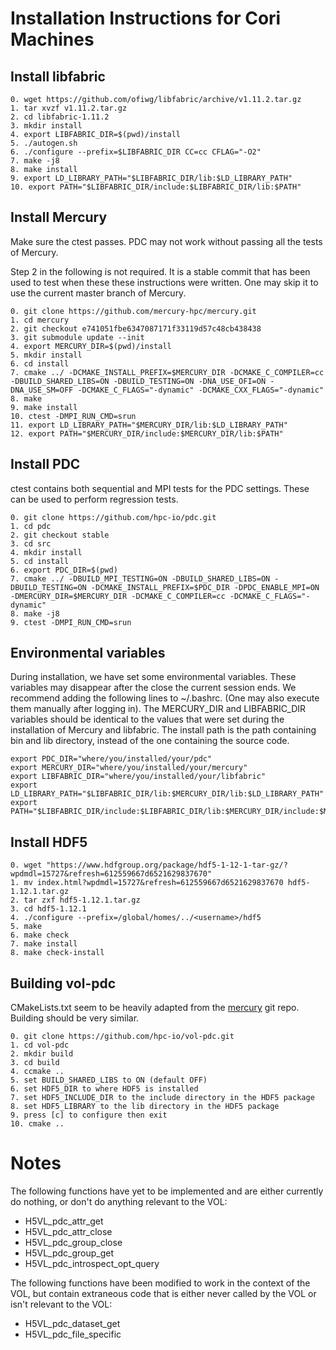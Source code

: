 # Installation Instructions for Cori Machines

## Install libfabric
```
0. wget https://github.com/ofiwg/libfabric/archive/v1.11.2.tar.gz
1. tar xvzf v1.11.2.tar.gz
2. cd libfabric-1.11.2
3. mkdir install
4. export LIBFABRIC_DIR=$(pwd)/install
5. ./autogen.sh
6. ./configure --prefix=$LIBFABRIC_DIR CC=cc CFLAG="-O2"
7. make -j8
8. make install
9. export LD_LIBRARY_PATH="$LIBFABRIC_DIR/lib:$LD_LIBRARY_PATH"
10. export PATH="$LIBFABRIC_DIR/include:$LIBFABRIC_DIR/lib:$PATH"
```

## Install Mercury
Make sure the ctest passes. PDC may not work without passing all the tests of Mercury.

Step 2 in the following is not required. It is a stable commit that has been used to test when these these instructions were written. One may skip it to use the current master branch of Mercury.
```
0. git clone https://github.com/mercury-hpc/mercury.git
1. cd mercury
2. git checkout e741051fbe6347087171f33119d57c48cb438438
3. git submodule update --init
4. export MERCURY_DIR=$(pwd)/install
5. mkdir install
6. cd install
7. cmake ../ -DCMAKE_INSTALL_PREFIX=$MERCURY_DIR -DCMAKE_C_COMPILER=cc -DBUILD_SHARED_LIBS=ON -DBUILD_TESTING=ON -DNA_USE_OFI=ON -DNA_USE_SM=OFF -DCMAKE_C_FLAGS="-dynamic" -DCMAKE_CXX_FLAGS="-dynamic"
8. make
9. make install
10. ctest -DMPI_RUN_CMD=srun
11. export LD_LIBRARY_PATH="$MERCURY_DIR/lib:$LD_LIBRARY_PATH"
12. export PATH="$MERCURY_DIR/include:$MERCURY_DIR/lib:$PATH"
```
## Install PDC
ctest contains both sequential and MPI tests for the PDC settings. These can be used to perform regression tests.
```
0. git clone https://github.com/hpc-io/pdc.git
1. cd pdc
2. git checkout stable
3. cd src
4. mkdir install
5. cd install
6. export PDC_DIR=$(pwd)
7. cmake ../ -DBUILD_MPI_TESTING=ON -DBUILD_SHARED_LIBS=ON -DBUILD_TESTING=ON -DCMAKE_INSTALL_PREFIX=$PDC_DIR -DPDC_ENABLE_MPI=ON -DMERCURY_DIR=$MERCURY_DIR -DCMAKE_C_COMPILER=cc -DCMAKE_C_FLAGS="-dynamic"
8. make -j8
9. ctest -DMPI_RUN_CMD=srun 
```
## Environmental variables
During installation, we have set some environmental variables. These variables may disappear after the close the current session ends.
We recommend adding the following lines to ~/.bashrc. (One may also execute them manually after logging in).
The MERCURY_DIR and LIBFABRIC_DIR variables should be identical to the values that were set during the installation of Mercury and libfabric.
The install path is the path containing bin and lib directory, instead of the one containing the source code.
```
export PDC_DIR="where/you/installed/your/pdc"
export MERCURY_DIR="where/you/installed/your/mercury"
export LIBFABRIC_DIR="where/you/installed/your/libfabric"
export LD_LIBRARY_PATH="$LIBFABRIC_DIR/lib:$MERCURY_DIR/lib:$LD_LIBRARY_PATH"
export PATH="$LIBFABRIC_DIR/include:$LIBFABRIC_DIR/lib:$MERCURY_DIR/include:$MERCURY_DIR/lib:$PATH"
```

## Install HDF5
```
0. wget "https://www.hdfgroup.org/package/hdf5-1-12-1-tar-gz/?wpdmdl=15727&refresh=612559667d6521629837670"
1. mv index.html?wpdmdl=15727&refresh=612559667d6521629837670 hdf5-1.12.1.tar.gz
2. tar zxf hdf5-1.12.1.tar.gz
3. cd hdf5-1.12.1
4. ./configure --prefix=/global/homes/../<username>/hdf5
5. make
6. make check
7. make install
8. make check-install
```

## Building vol-pdc
CMakeLists.txt seem to be heavily adapted from the [mercury](https://github.com/mercury-hpc/mercury) git repo. Building should be very similar.
```
0. git clone https://github.com/hpc-io/vol-pdc.git
1. cd vol-pdc
2. mkdir build
3. cd build
4. ccmake ..
5. set BUILD_SHARED_LIBS to ON (default OFF)
6. set HDF5_DIR to where HDF5 is installed
7. set HDF5_INCLUDE_DIR to the include directory in the HDF5 package
8. set HDF5_LIBRARY to the lib directory in the HDF5 package
9. press [c] to configure then exit
10. cmake .. 
```

# Notes

The following functions have yet to be implemented and are either currently do nothing, or don't do anything relevant to the VOL:

- H5VL_pdc_attr_get
- H5VL_pdc_attr_close
- H5VL_pdc_group_close
- H5VL_pdc_group_get
- H5VL_pdc_introspect_opt_query

The following functions have been modified to work in the context of the VOL, but contain extraneous code that is either never called by the VOL or isn't relevant to the VOL:
- H5VL_pdc_dataset_get
- H5VL_pdc_file_specific

